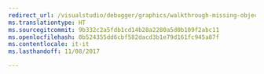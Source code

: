 ```yaml
---
redirect_url: /visualstudio/debugger/graphics/walkthrough-missing-objects-due-to-vertex-shading
ms.translationtype: HT
ms.sourcegitcommit: 9b332c2a5fdb1cd14b28a2280a5d0b109f2abc11
ms.openlocfilehash: 0b524355dd6cbf582dacd3b1e79d161fc945a87f
ms.contentlocale: it-it
ms.lasthandoff: 11/08/2017

---
```

